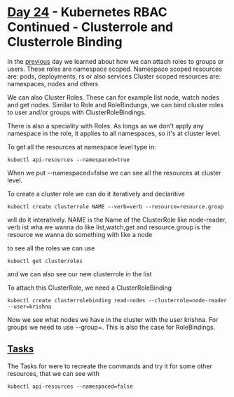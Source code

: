 # [Day 24](https://www.youtube.com/watch?v=DswQe7shSa4) - Kubernetes RBAC Continued - Clusterrole and Clusterrole Binding

In the [previous](https://www.youtube.com/watch?v=uGcDt7iNFkE) day we learned about how we can attach roles to groups or users. These roles are namespace scoped.
Namespace scoped resources are: pods, deployments, rs or also services
Cluster scoped resources are: namespaces, nodes and others

We can also Cluster Roles. These can for example list node, watch nodes and get nodes.
Similar to Role and RoleBindungs, we can bind cluster roles to user and/or groups with ClusterRoleBindings.

There is also a speciality with Roles. As longs as we don't apply any namespace in the role, it applies to all namespaces, so it's at cluster level.

To get all the resources at namespace level type in:
```
kubectl api-resources --namespaced=true
```
When we put --namespaced=false we can see all the resources at cluster level.

To create a cluster role we can do it iteratively and declaritive
```
kubectl create clusterrole NAME --verb=verb --resource=resource.group
```
will do it interatively. NAME is the Name of the ClusterRole like node-reader, verb ist wha we wanna do like list,watch,get and resource.group is the resource we wanna do something with like a node

to see all the roles we can use
```
kubectl get clusterroles
```
and we can also see our new clusterrole in the list

To attach this ClusterRole, we need a ClusterRoleBinding
```
kubectl create clusterrolebinding read-nodes --clusterrole=node-reader --user=krishna
```
Now we see what nodes we have in the cluster with the user krishna. For groups we need to use --group=<sample-group>. This is also the case for RoleBindings.

## [Tasks](https://github.com/piyushsachdeva/CKA-2024/blob/main/Resources/Day24/task.md)
The Tasks for were to recreate the commands and try it for some other resources, that we can see with 
```
kubectl api-resources --namespaced=false
```